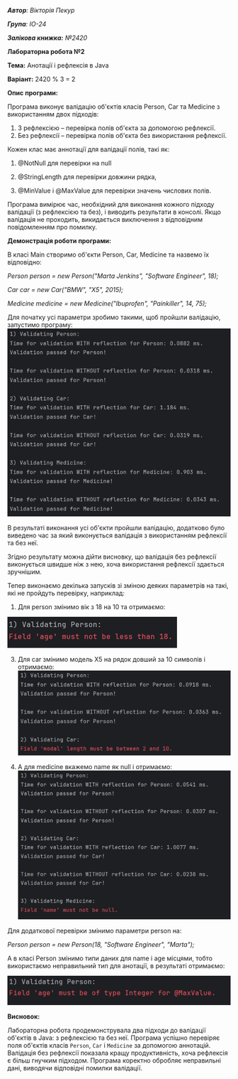 _**Автор**: Вікторія Пекур_

_**Група**: ІО-24_

_**Залікова книжка:** №2420_


**Лабораторна робота №2**

**Тема:** Анотації і рефлексія в Java

**Варіант:** 2420 % 3 = 2

**Опис програми:**

Програма виконує валідацію об'єктів класів Person, Car та Medicine з використанням двох підходів:

1) З рефлексією – перевірка полів об'єкта за допомогою рефлексії.
2) Без рефлексії – перевірка полів об'єкта без використання рефлексії.


Кожен клас має аннотації для валідації полів, такі як:

1) @NotNull для перевірки на null

2) @StringLength для перевірки довжини рядка,

3) @MinValue і @MaxValue для перевірки значень числових полів.


Програма вимірює час, необхідний для виконання кожного підходу валідації (з рефлексією та без), і виводить результати в консолі. Якщо валідація не проходить, викидається виключення з відповідним повідомленням про помилку.

**Демонстрація роботи програми:**

В класі Main створимо об'єкти Person, Car, Medicine та назвемо їх відповідно:

_Person person = new Person("Marta Jenkins", "Software Engineer", 18);_

_Car car = new Car("BMW", "X5", 2015);_

_Medicine medicine = new Medicine("Ibuprofen", "Painkiller", 14, 75);_

Для початку усі параметри зробимо такими, щоб пройшли валідацію, запустимо програму:
![img.png](img.png)

В результаті виконання усі об'єкти пройшли валідацію, додатково було виведено час за який виконується валідація з використанням рефлексії та без неї.

Згідно результату можна дійти висновку, що валідація без рефлексії виконується швидше ніж з нею, хоча використання рефлексії здається зручнішим.

Тепер виконаємо декілька запусків зі зміною деяких параметрів на такі, які не пройдуть перевірку, наприклад:

1) Для person змінимо вік з 18 на 10 та отримаємо:

![img_1.png](img_1.png)

3) Для car змінимо модель X5 на рядок довший за 10 символів і отримаємо:
![img_2.png](img_2.png)

5) А для medicine вкажемо name як null і отримаємо:
![img_3.png](img_3.png)


Для додаткової перевірки змінимо параметри person на:

_Person person = new Person(18, "Software Engineer", "Marta");_

А в класі Person змінимо типи даних для name і age місцями, тобто використаємо неправильний тип для анотації, в результаті отримаємо:

![img_4.png](img_4.png)


**Висновок:**

Лабораторна робота продемонструвала два підходи до валідації об'єктів в Java: з рефлексією та без неї. Програма успішно перевіряє поля об'єктів класів `Person`, `Car` і `Medicine` за допомогою аннотацій. Валідація без рефлексії показала кращу продуктивність, хоча рефлексія є більш гнучким підходом. Програма коректно обробляє неправильні дані, виводячи відповідні помилки валідації.


